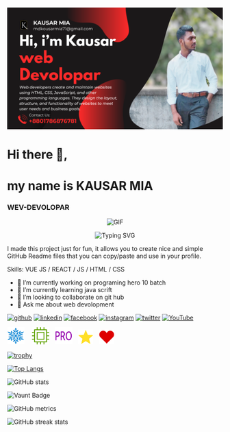 
![WEV-DEVOLOPAR](https://github.com/kausar017/cover-img/blob/main/Black%20and%20Red%20Modern%20Advertising%20Company%20Facebook%20Cover.png?raw=true)
# Hi there 👋,
# my name is KAUSAR MIA
### WEV-DEVOLOPAR

<p align="center">
  <img alt="GIF" src="https://media1.tenor.com/m/QbGeAiysJkYAAAAC/work-and-sleep-work-sleep.gif" width="500px"/>
</p>

<p align="center">
  <img src="https://readme-typing-svg.herokuapp.com?color=9644F4&size=40&center=true&vCenter=true&width=550&height=70&lines=HI😎;I'm+Kausar+Mia;A+Student+Developer;A+Problem+Solver" alt="Typing SVG">
</p>



I made this project just for fun, it allows you to create nice and simple GitHub Readme files that you can copy/paste and use in your profile.

Skills: VUE JS / REACT / JS / HTML / CSS

- 🔭 I’m currently working on programing hero 10 batch 
- 🌱 I’m currently learning java scrift 
- 👯 I’m looking to collaborate on git hub 
- 💬 Ask me about web devolopment 


[<img src='https://cdn.jsdelivr.net/npm/simple-icons@3.0.1/icons/github.svg' alt='github' height='40'>](https://github.com/https://github.com/kausar017)  [<img src='https://cdn.jsdelivr.net/npm/simple-icons@3.0.1/icons/linkedin.svg' alt='linkedin' height='40'>](https://www.linkedin.com/in/https://www.linkedin.com/in/kousar-mia-2103ab214//)  [<img src='https://cdn.jsdelivr.net/npm/simple-icons@3.0.1/icons/facebook.svg' alt='facebook' height='40'>](https://www.facebook.com/https://www.facebook.com/kausar017)  [<img src='https://cdn.jsdelivr.net/npm/simple-icons@3.0.1/icons/instagram.svg' alt='instagram' height='40'>](https://www.instagram.com/https://www.instagram.com/md.kousar_mia//)  [<img src='https://cdn.jsdelivr.net/npm/simple-icons@3.0.1/icons/twitter.svg' alt='twitter' height='40'>](https://twitter.com/https://x.com/MDkousarMia1) [<img src='https://cdn.jsdelivr.net/npm/simple-icons@3.0.1/icons/youtube.svg' alt='YouTube' height='40'>](https://www.youtube.com/channel/https://www.youtube.com/@mdkousarmia1024)  

<a href='https://archiveprogram.github.com/'><img src='https://raw.githubusercontent.com/acervenky/animated-github-badges/master/assets/acbadge.gif' width='40' height='40'></a> 
<a href='https://docs.github.com/en/developers'><img src='https://raw.githubusercontent.com/acervenky/animated-github-badges/master/assets/devbadge.gif' width='40' height='40'></a> <a href='https://github.com/pricing'><img src='https://raw.githubusercontent.com/acervenky/animated-github-badges/master/assets/pro.gif' width='40' height='40'></a> <a href='https://stars.github.com/'><img src='https://raw.githubusercontent.com/acervenky/animated-github-badges/master/assets/starbadge.gif' width='35' height='35'></a> <a href='https://docs.github.com/en/github/supporting-the-open-source-community-with-github-sponsors'><img src='https://raw.githubusercontent.com/acervenky/animated-github-badges/master/assets/sponsorbadge.gif' width='35' height='35'></a> 

[![trophy](https://github-profile-trophy.vercel.app/?username=https://github.com/kausar017)](https://github.com/ryo-ma/github-profile-trophy)

[![Top Langs](https://github-readme-stats.vercel.app/api/top-langs/?username=https://github.com/kausar017)](https://github.com/anuraghazra/github-readme-stats)

![GitHub stats](https://github-readme-stats.vercel.app/api?username=https://github.com/kausar017&show_icons=true)  

![Vaunt Badge](https://api.vaunt.dev/v1/github/entities/https://github.com/kausar017/contributions?format=svg&private=false)  

![GitHub metrics](https://metrics.lecoq.io/https://github.com/kausar017)  

![GitHub streak stats](https://streak-stats.demolab.com/?user=https://github.com/kausar017)  

